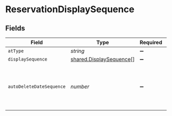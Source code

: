 # ReservationDisplaySequence


## Fields

| Field                                                                         | Type                                                                          | Required                                                                      | Description                                                                   |
| ----------------------------------------------------------------------------- | ----------------------------------------------------------------------------- | ----------------------------------------------------------------------------- | ----------------------------------------------------------------------------- |
| `atType`                                                                      | *string*                                                                      | :heavy_minus_sign:                                                            | N/A                                                                           |
| `displaySequence`                                                             | [shared.DisplaySequence](../../models/shared/displaysequence.md)[]            | :heavy_minus_sign:                                                            | N/A                                                                           |
| `autoDeleteDateSequence`                                                      | *number*                                                                      | :heavy_minus_sign:                                                            | The sequence of the autoDeleteDate (retention segment) within the Reservation |